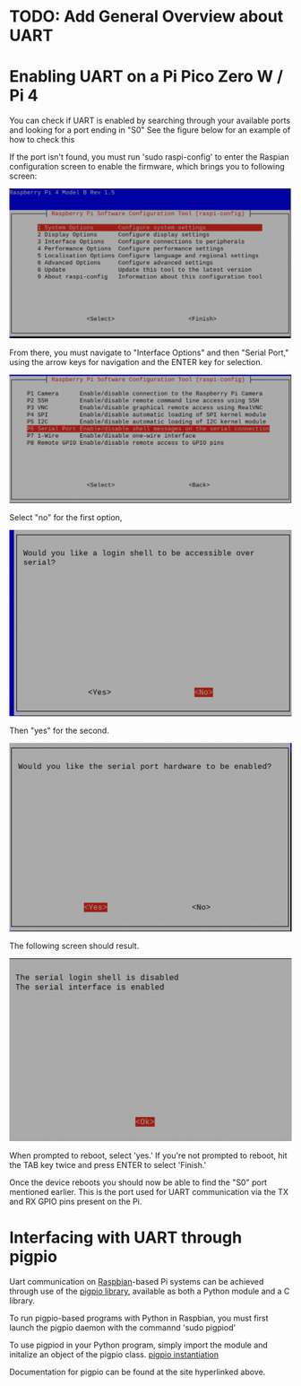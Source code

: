 # TODO: Add General Overview about UART 


# Enabling UART on a Pi Pico Zero W / Pi 4
You can check if UART is enabled by searching through your available ports and looking for a port ending in "S0"
See the figure below for an example of how to check this

If the port isn't found, you must run 'sudo raspi-config' to enter the Raspian configuration screen to enable the firmware, which brings you to following screen:

![Step 1](../_static/images/hardware/UART/config-1.png)

From there, you must navigate to "Interface Options" and then "Serial Port," using the arrow keys for navigation and the ENTER key for selection.

![Step 2](../_static/images/hardware/UART/config-2.png)

Select "no" for the first option, 

![Step 3](../_static/images/hardware/UART/config-3.png)

Then "yes" for the second.

![Step 4](../_static/images/hardware/UART/config-4.png)

The following screen should result. 

![Step 5](../_static/images/hardware/UART/config-5.png)

When prompted to reboot, select 'yes.' If you're not prompted to reboot, hit the TAB key twice and press ENTER to select 'Finish.' 

Once the device reboots you should now be able to find the "S0" port mentioned earlier. This is the port used for UART communication via the TX and RX GPIO pins present on the Pi.

# Interfacing with UART through pigpio
Uart communication on [Raspbian](https://www.raspbian.org)-based Pi systems can be achieved through use of the [pigpio library](https://abyz.me.uk/rpi/pigpio/), available as both a Python module and a C library. 

To run pigpio-based programs with Python in Raspbian, you must first launch the pigpio daemon with the commannd 'sudo pigpiod'

To use pigpiod in your Python program, simply import the module and initalize an object of the pigpio class.
[pigpio instantiation](../_static/images/hardware/UART/pigpio.png)

Documentation for pigpio can be found at the site hyperlinked above.